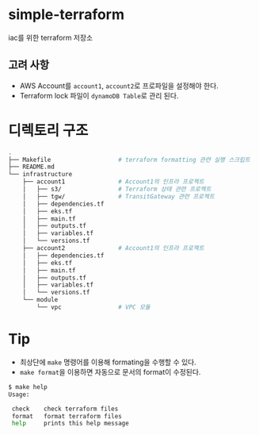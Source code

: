 # simple-terraform
iac를 위한 terraform 저장소

## 고려 사항 
- AWS Account를 `account1`, `account2`로 프로파일을 설정해야 한다. 
- Terraform lock 파일이 `dynamoDB Table`로 관리 된다. 


# 디렉토리 구조 
```bash
.
├── Makefile                   # terraform formatting 관련 실행 스크립트
├── README.md
└── infrastructure
    ├── account1               # Account1의 인프라 프로젝트
    │   ├── s3/                # Terraform 상태 관련 프로젝트
    │   ├── tgw/               # TransitGateway 관련 프로젝트
    │   ├── dependencies.tf
    │   ├── eks.tf
    │   ├── main.tf
    │   ├── outputs.tf
    │   ├── variables.tf
    │   └── versions.tf
    ├── account2               # Account1의 인프라 프로젝트
    │   ├── dependencies.tf
    │   ├── eks.tf
    │   ├── main.tf
    │   ├── outputs.tf
    │   ├── variables.tf
    │   └── versions.tf
    └── module
        └── vpc                # VPC 모듈
```

# Tip 
- 최상단에 `make` 명령어를 이용해 formating을 수행할 수 있다. 
- `make format`을 이용하면 자동으로 문서의 format이 수정된다. 
```bash
$ make help
Usage:

 check    check terraform files
 format   format terraform files
 help     prints this help message
```
